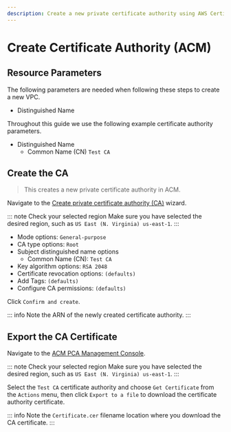 ```yaml
---
description: Create a new private certificate authority using AWS Certificate Manager.
---
```


# Create Certificate Authority (ACM)

## Resource Parameters

The following parameters are needed when following these steps to create a new VPC.

- Distinguished Name

Throughout this guide we use the following example certificate authority parameters.

- Distinguished Name
  - Common Name (CN) `Test CA`

## Create the CA

> This creates a new private certificate authority in ACM.

Navigate to the [Create private certificate authority (CA)](https://console.aws.amazon.com/acm-pca/home#/wizard) wizard.

::: note Check your selected region
Make sure you have selected the desired region, such as `US East (N. Virginia) us-east-1`.
:::

- Mode options: `General-purpose`
- CA type options: `Root`
- Subject distinguished name options
  - Common Name (CN): `Test CA`
- Key algorithm options: `RSA 2048`
- Certificate revocation options: `(defaults)`
- Add Tags: `(defaults)`
- Configure CA permissions: `(defaults)`

Click `Confirm and create`.

::: info
Note the ARN of the newly created certificate authority.
:::

## Export the CA Certificate

Navigate to the [ACM PCA Management Console](https://console.aws.amazon.com/acm-pca).

::: note Check your selected region
Make sure you have selected the desired region, such as `US East (N. Virginia) us-east-1`.
:::

Select the `Test CA` certificate authority and choose `Get Certificate` from the `Actions` menu, then click `Export to a file` to download the certificate authority certificate.

::: info
Note the `Certificate.cer` filename location where you download the CA certificate.
:::

